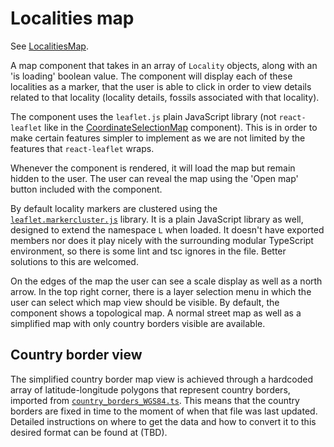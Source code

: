 # Localities map

See [LocalitiesMap](../../../../frontend/src/components/Map/LocalitiesMap.tsx).


A map component that takes in an array of `Locality` objects, along with an 'is loading' boolean value.
The component will display each of these localities as a marker, that the user is able to click in order to view details related to that locality (locality details, fossils associated with that locality).

The component uses the `leaflet.js` plain JavaScript library (not `react-leaflet` like in the [CoordinateSelectionMap](CoordinateSelectionMap.md) component).
This is in order to make certain features simpler to implement as we are not limited by the features that `react-leaflet` wraps.

Whenever the component is rendered, it will load the map but remain hidden to the user.
The user can reveal the map using the 'Open map' button included with the component.

By default locality markers are clustered using the [`leaflet.markercluster.js`](../../../../frontend/src/components/Map/leaflet.markercluster.js) library.
It is a plain JavaScript library as well, designed to extend the namespace `L` when loaded.
It doesn't have exported members nor does it play nicely with the surrounding modular TypeScript environment, so there is some lint and tsc ignores in the file.
Better solutions to this are welcomed.

On the edges of the map the user can see a scale display as well as a north arrow.
In the top right corner, there is a layer selection menu in which the user can select which map view should be visible.
By default, the component shows a topological map.
A normal street map as well as a simplified map with only country borders visible are available.


## Country border view

The simplified country border map view is achieved through a hardcoded array of latitude-longitude polygons that represent country borders, imported from [`country_borders_WGS84.ts`](../../../../frontend/src/components/Map/country_borders_WGS84.ts).
This means that the country borders are fixed in time to the moment of when that file was last updated.
Detailed instructions on where to get the data and how to convert it to this desired format can be found at (TBD).


